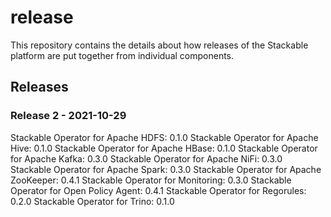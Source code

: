 # release
This repository contains the details about how releases of the Stackable platform are put together from individual components.

## Releases

### Release 2 - 2021-10-29

Stackable Operator for Apache HDFS: 0.1.0
Stackable Operator for Apache Hive: 0.1.0
Stackable Operator for Apache HBase: 0.1.0
Stackable Operator for Apache Kafka: 0.3.0
Stackable Operator for Apache NiFi: 0.3.0
Stackable Operator for Apache Spark: 0.3.0
Stackable Operator for Apache ZooKeeper: 0.4.1
Stackable Operator for Monitoring: 0.3.0
Stackable Operator for Open Policy Agent: 0.4.1
Stackable Operator for Regorules:  0.2.0
Stackable Operator for Trino: 0.1.0
